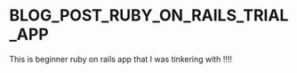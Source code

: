 # BLOG_POST_RUBY_ON_RAILS_TRIAL_APP
This is beginner ruby on rails app that I was tinkering with !!!!

